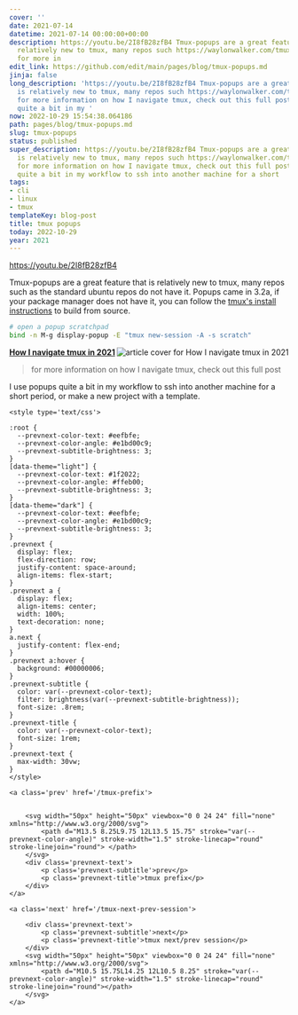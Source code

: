 ```yaml
---
cover: ''
date: 2021-07-14
datetime: 2021-07-14 00:00:00+00:00
description: https://youtu.be/2I8fB28zfB4 Tmux-popups are a great feature that is
  relatively new to tmux, many repos such https://waylonwalker.com/tmux-nav-2021/
  for more in
edit_link: https://github.com/edit/main/pages/blog/tmux-popups.md
jinja: false
long_description: 'https://youtu.be/2I8fB28zfB4 Tmux-popups are a great feature that
  is relatively new to tmux, many repos such https://waylonwalker.com/tmux-nav-2021/
  for more information on how I navigate tmux, check out this full post I use popups
  quite a bit in my '
now: 2022-10-29 15:54:38.064186
path: pages/blog/tmux-popups.md
slug: tmux-popups
status: published
super_description: https://youtu.be/2I8fB28zfB4 Tmux-popups are a great feature that
  is relatively new to tmux, many repos such https://waylonwalker.com/tmux-nav-2021/
  for more information on how I navigate tmux, check out this full post I use popups
  quite a bit in my workflow to ssh into another machine for a short
tags:
- cli
- linux
- tmux
templateKey: blog-post
title: tmux popups
today: 2022-10-29
year: 2021
---
```


https://youtu.be/2I8fB28zfB4

Tmux-popups are a great feature that is relatively new to tmux, many repos such
as the standard ubuntu repos do not have it.   Popups came in 3.2a, if your
package manager does not have it, you can follow the [tmux's install
instructions](https://github.com/tmux/tmux#installation) to build from source.


``` bash
# open a popup scratchpad
bind -n M-g display-popup -E "tmux new-session -A -s scratch"
```


<div class="onelinelink-wrapper">
    <a class="onelinelink" href="https://waylonwalker.com/tmux-nav-2021/">
        <img style="float: right;" align='right' src="https://covers.waylonwalker.com/tmux-nav-2021.jpg" alt="article cover for How I navigate tmux in 2021"/>
        <p><strong>How I navigate tmux in 2021</strong></p>
    </a>
</div>


> for more information on how I navigate tmux, check out this full post

I use popups quite a bit in my workflow to ssh into another machine for a short
period, or make a new project with a template.
<div class='prevnext'>

    <style type='text/css'>

    :root {
      --prevnext-color-text: #eefbfe;
      --prevnext-color-angle: #e1bd00c9;
      --prevnext-subtitle-brightness: 3;
    }
    [data-theme="light"] {
      --prevnext-color-text: #1f2022;
      --prevnext-color-angle: #ffeb00;
      --prevnext-subtitle-brightness: 3;
    }
    [data-theme="dark"] {
      --prevnext-color-text: #eefbfe;
      --prevnext-color-angle: #e1bd00c9;
      --prevnext-subtitle-brightness: 3;
    }
    .prevnext {
      display: flex;
      flex-direction: row;
      justify-content: space-around;
      align-items: flex-start;
    }
    .prevnext a {
      display: flex;
      align-items: center;
      width: 100%;
      text-decoration: none;
    }
    a.next {
      justify-content: flex-end;
    }
    .prevnext a:hover {
      background: #00000006;
    }
    .prevnext-subtitle {
      color: var(--prevnext-color-text);
      filter: brightness(var(--prevnext-subtitle-brightness));
      font-size: .8rem;
    }
    .prevnext-title {
      color: var(--prevnext-color-text);
      font-size: 1rem;
    }
    .prevnext-text {
      max-width: 30vw;
    }
    </style>
    
    <a class='prev' href='/tmux-prefix'>
    

        <svg width="50px" height="50px" viewbox="0 0 24 24" fill="none" xmlns="http://www.w3.org/2000/svg">
            <path d="M13.5 8.25L9.75 12L13.5 15.75" stroke="var(--prevnext-color-angle)" stroke-width="1.5" stroke-linecap="round" stroke-linejoin="round"> </path>
        </svg>
        <div class='prevnext-text'>
            <p class='prevnext-subtitle'>prev</p>
            <p class='prevnext-title'>tmux prefix</p>
        </div>
    </a>
    
    <a class='next' href='/tmux-next-prev-session'>
    
        <div class='prevnext-text'>
            <p class='prevnext-subtitle'>next</p>
            <p class='prevnext-title'>tmux next/prev session</p>
        </div>
        <svg width="50px" height="50px" viewbox="0 0 24 24" fill="none" xmlns="http://www.w3.org/2000/svg">
            <path d="M10.5 15.75L14.25 12L10.5 8.25" stroke="var(--prevnext-color-angle)" stroke-width="1.5" stroke-linecap="round" stroke-linejoin="round"></path>
        </svg>
    </a>
  </div>